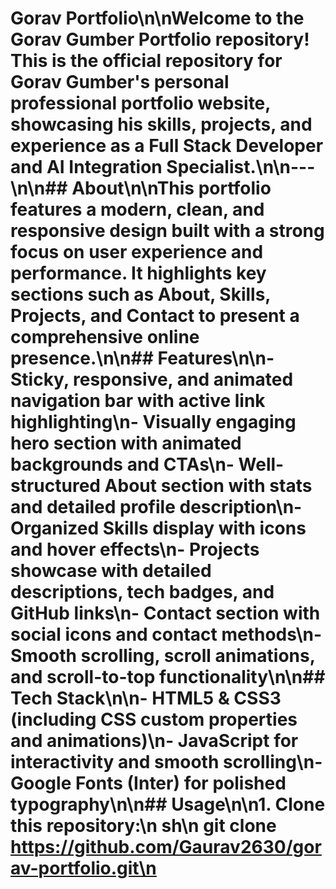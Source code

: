 # Gorav Portfolio\n\nWelcome to the Gorav Gumber Portfolio repository! This is the official repository for Gorav Gumber's personal professional portfolio website, showcasing his skills, projects, and experience as a Full Stack Developer and AI Integration Specialist.\n\n---\n\n## About\n\nThis portfolio features a modern, clean, and responsive design built with a strong focus on user experience and performance. It highlights key sections such as About, Skills, Projects, and Contact to present a comprehensive online presence.\n\n## Features\n\n- Sticky, responsive, and animated navigation bar with active link highlighting\n- Visually engaging hero section with animated backgrounds and CTAs\n- Well-structured About section with stats and detailed profile description\n- Organized Skills display with icons and hover effects\n- Projects showcase with detailed descriptions, tech badges, and GitHub links\n- Contact section with social icons and contact methods\n- Smooth scrolling, scroll animations, and scroll-to-top functionality\n\n## Tech Stack\n\n- HTML5 & CSS3 (including CSS custom properties and animations)\n- JavaScript for interactivity and smooth scrolling\n- Google Fonts (Inter) for polished typography\n\n## Usage\n\n1. Clone this repository:\n sh\n git clone https://github.com/Gaurav2630/gorav-portfolio.git\n

